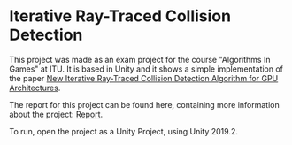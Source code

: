 # Iterative Ray-Traced Collision Detection

This project was made as an exam project for the course "Algorithms In Games" at ITU. It is based in Unity and it shows a simple implementation of the paper [New Iterative Ray-Traced Collision Detection Algorithm for GPU Architectures](https://hal.archives-ouvertes.fr/hal-00881773/document).

The report for this project can be found here, containing more information about the project: [Report](https://docs.google.com/document/d/1VaEKAc-U73YWpEcfn3D3Hwv21Ut3dlANxCy6gqtGZzw/edit?usp=sharing).

To run, open the project as a Unity Project, using Unity 2019.2.